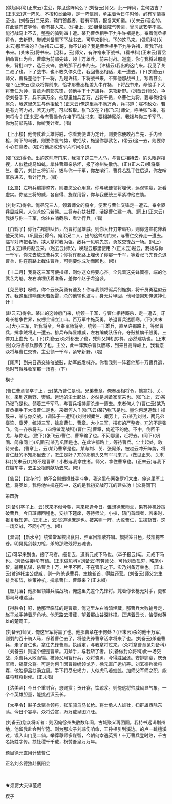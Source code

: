<!-- { "loadSidebar": true } -->
(做起风科)(正末云)主公，你见这阵风么？(刘备云)师父，此一阵风，主何凶吉？(正末云)这一阵风，不按和炎金朔，是一阵信风，单主着今日午时候，必有军情事至也。(刘备云)二兄弟，辕门首觑者，若有军情，报复某知道。(关末云)理会的。在此辕门首等候，看有甚人来。(许褚上，云)胆量雄威气势豪，曾习武艺学不高。能行战马上不去，整整的骗到四十遭。某乃曹丞相手下九牛许褚是也。奉着俺丞相将令，去新野、樊城刘备麾下下战书去。可早来到也，下的这马来。(做见科)(关末云)那里来的？(许褚云)二哥，你不认的？我是曹丞相手下九牛许褚，着我下战书来。(关末云)将书来。(见科，云)师父，有许褚来下战书。(看书科)(正末云)曹丞相命曹仁为帅，曹章为前部先锋，领十万雄兵，前来讨战。道童，你与我将过那笔来，背批四字，选日交锋。放的那下战书的去。(许褚云)我出的这门来。我见了关二叔了也。下了战书，也不敢久停久住，我回曹丞相话，走一遭去。(下)(刘备云)师父，曹操差他手下一将，乃是许褚，下将战书来，不知他那战书上，写着甚么哩？(正末云)您众将靠前来，恰才那曹丞相差九牛许褚，下将战书来，命他手下大将曹仁为帅，曹章为前部先锋，领他手下十万雄兵，来攻新野。(刘备云)师父，争奈刘备手下，兵不满万余，他那里雄兵百万，战将千员，命曹仁为将，要与俺相持厮杀，我这里怎生与他拒敌？(正末云)俺这里兵不满万余，兵书道：寡不敌众。若是有力呵力战，若无力呵，可以智取。张飞安在？(张飞云)师父，呼唤张飞来，有何将令？(正末云)今有曹操令许褚下将战书来，要相持厮杀，我拨与你三千军马，你为前部先锋，你听我计者。(唱)

【上小楼】他倚仗着兵雄将威，你看我便谋为定计。则要你便敢战当先，手内长枪，跨下的乌雅。则要你显气势，敢拒敌，施逞你那武艺，(带云)这一去，则要你小心在意者。(唱)将他那败残军片时间杀退。

(张飞云)得令。出的这帅府门来，我领了这三千人马，与曹仁相持去。豹头眼逞搊搜，人似猛虎马如虬。拿住曹章亲杀坏，报了徐州失散仇。(正)(正末云)唤将麋竺、麋芳、刘封三将近前，拨与你一千军，你左哨行。曹兵若乱了往后退，你左哨军杀进去，看计行兵。(唱)

【幺篇】左哨兵编排整齐，则要您公心用意。你与我便领将埋伏，远观输赢，近看虚实。你这三将的威，各自得、施谋用智，你与我便统三军紧冲他左肋。

(刘封云)得令。俺弟兄三人，领着师父的将令，便索与曹仁交锋走一遭去。奉令驱兵显威风，人似苍蛟马若熊。三将赤心扶社稷，活捉曹仁建一功。(同上)(正末云)我拨与你一千军，你往右哨截杀，看计行兵。(唱)

【白鹤子】你行右哨排队伍，战曹将逞雄威。则你大杆刀带肩钐，则你这宣花斧着他天灵碎。(巩固云)得令。俺弟兄二人，出的这帅府门来，与曹仁交锋走一遭去。临军对阵把名扬，挟人拿将我为强。敌兵一见魂先丧，勇敢交锋战一场。(同上)(正末云)唤将赵云来。(赵云云)师父，唤赵云那里使用？(正末云)赵云，我拨与你一千军，你先去放过曹兵来；你将许都路上埋伏了你那一千军，等着张飞先锋杀退曹兵，你在前路上截住曹兵，可则要你成功而回也。(唱)

【十二月】我将这三军可便指挥，则你这众将要心齐。全凭着这先锋翼德，端的他武艺为魁。左右哨埋伏着准备，差你个赵子龙追袭。

【尧民歌】呀哎，你个云长英勇有谁及！你与我领将驱兵列旌旗，将千员勇猛似云齐。我这里炮响连天若轰雷，杀的他输也波亏，身无片甲回，他可便岂知俺这神仙计！

(赵云云)得令。某出的这帅府门来，统领一千军，与曹仁相持厮杀，走一遭去。牙角长枪争世界，皮楞金锏立江山。百万军中施英勇，杀退曹兵透胆寒。(下)(关末云)大小三军，听我将令。今奉军师将令，统领一千雄兵，直至许都路上，等候曹兵，擒拿贼将走一遭去。排兵布阵显雄威，左右编成队伍齐。夺鼓扯旗千般勇，三停刀上血光飞。(下)(刘备云)众将都去了也，凭师父神机妙算，必然建功也。(正末云)众将各领兵都去了也。主公，此一阵我杀曹兵胆寒，到来日高峰岭上，我看您众将与曹仁交锋。主公领一千军，紧守新野。(唱)

【尾声】到来日遇交锋催战鼓，助军威发喊齐。你看我则一阵着他那十万曹兵退，恁时节得胜收军那一场喜。(下)

楔子

(曹仁曹章领卒子上，云)某乃曹仁是也。兄弟曹章。俺奉丞相将令，擒拿刘、关、张，来到这新野、樊城。远远的尘土起处，必然是刘备家军来也。(张飞上，云)某乃张飞是也。领着三千军马，与曹兵相持厮杀走一遭去。来者何人？(曹仁云)某乃曹丞相手下大汉曹仁是也。来者何人？(张飞云)某乃张飞是也。量你何足道哉！操鼓来，某与你交战。(调阵子一遭科)(刘封领麋竺、麋芳上，云)某乃刘封，两兄弟麋竺、麋芳，统领三军，擒拿曹仁、曹章。大小三军，摆布的严整者。兀的不是张飞，俺一齐杀将去。(四将做混战科)(曹仁云)曹章，俺近不的他。不中，倒回干戈，与你走。(败下)(张飞云)曹仁、曹章输了也。不问那里，赶将去。(同下)(巩固、简雍同上)(巩固云)某乃巩固是也。在此许都路上，等待曹兵。尘土起处，敢待来也。(曹章上，云)某乃曹章是也。某与刘、关、张厮杀，被赵云冲开阵势，将曹仁赶的不知那里去了，怎生是好？兀的那前头又有军马来了。(做见正末、关末科)(关末云)兀的不是曹章！小校与我拿住者。师父，拿住曹章也。(正末云)与我下在槛车中，去主公根前献功去来。(唱)

【仙吕】【赏花时】他不合剔蝎撩蜂寻斗争，我这里布网张罗打大虫。俺这里军士猛，将英雄，我将他生擒在阵中，这的是我初交战可兀的建头功！(众将同下)

第四折

(刘备引卒子上，云)欢来不似今朝，喜来那逢今日。谁想徐庶师父，果有神机妙策破曹兵。今日班师回程也，安排下筵席，等待师父。小校，辕门首觑者，若来时，报复我知道。(正末上，云)贫道徐庶是也。被某则一阵，大败曹仁，生擒斩首。这一场交战，不同小可也。(唱)

【双调】【新水令】统堂堂军校出襄阳，胜军回凯歌齐唱。旗摇笼日色，鼓凯撼空苍。明晃晃剑戟刀枪，杀的那败残将五魂丧。

(云)可早来到也。接了马者。报复去，道有元戎下马也。(卒子报云)喏，元戎下马也。(刘备做接科)有请。(正末做见科)(刘备云)有劳师父，可怜刘备孤穷，略施小智，辅用机谋，杀曹兵十万，片甲不回，不在管乐之下。实乃刘备万幸也。(正末云)贫道托主公虎威，则一阵杀退曹兵，生擒斩首，得胜还营。(刘备云)师父怎生排兵布阵，妙策神机，擒拿曹仁、曹章来？(正末唱)

【雁儿落】他那里领雄兵临战场，俺这里先差个先锋将。凭着你长枪无对手，更和那乌马难遮当。

【得胜令】呀，他那里临阵的是曹章，俺这里左右哨暗埋藏。那曹兵大败输亏走，赵子龙手持着牙角枪。他无路去潜藏，望着那山谷深林撞。正遇着云长，恰便似英雄的楚霸王。

(刘备云)师父，俺这里军将赢了也。他那曹章在于何处？(正末云)杀的他十万军，则剩的百十骑人马，保着曹仁去了。将他先锋曹章活拿将来了也。(刘备云)杀退曹兵，走了曹仁也，拿住先锋曹章。执缚定，与我拿将过来。（众将拿曹章见刘备科）（刘备云）则这个便是曹章。刀斧手，与我斩了者。(刘备做封众将科)此一场交战，杀曹兵大败而输。被师父用智行兵，众将骁勇，今得胜回还。安排筵宴，庆贺军师，犒赏众将。可是为何？因曹操统领戈矛，徐元直广运机筹。刘玄德兵微将寡，他胜伊吕扶汤立周。手下将尽忠竭力，人似虎马若蛟虬。加师父军师之职，能征将拜将封侯。(正末唱)

【沽美酒】今日个重封官，恩赐赏；贺开宴，饮琼浆。则俺这将帅威风显气象，一个个英雄胆量，能挑战汉云长。

【太平令】赵子龙驱兵领将，张车骑乌马长枪。将士勇人人雄壮，扫群雄西除东荡。今日个宴亭，众将受赏，万万载皇图兴旺。

(刘备云)您众将听者：则因俺徐州失散数年间，古城聚义再团圆。我持书远谒荆州地，他留我赴会列华筵。则为那次子刘琮伤咱命，王孙相引到溪边。的卢一跳檀溪过，误入山门见二仙。举荐尊师多谋智，今朝何幸遇英贤！十万曹兵登时败，千古名扬姓字传。扶社稷千千载，祝赞吾皇万万年。

题目徐元直用计破曹仁

正名刘玄德独赴襄阳会

　
　

★须贾大夫谇范叔

楔子

